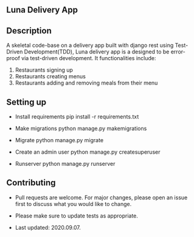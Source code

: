 ## Luna Delivery App

## Description
A skeletal code-base on a delivery app built with django rest using Test-Driven Development(TDD), Luna delivery app is a designed to be error-proof via test-driven development.
It functionalities include:
1. Restaurants signing up
2. Restaurants creating menus
3. Restaurants adding and removing meals from their menu

##  Setting up
- Install requirements
  pip install -r requirements.txt
 
- Make migrations
  python manage.py makemigrations
  
- Migrate
  python manage.py migrate
  
- Create an admin user
  python manage.py createsuperuser
   
- Runserver
  python manage.py runserver

## Contributing
- Pull requests are welcome. For major changes, please open an issue first to discuss what you would like to change.

- Please make sure to update tests as appropriate.

- Last updated: 2020.09.07.


